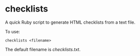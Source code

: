 checklists
==========

A quick Ruby script to generate HTML checklists from a text file.

To use:

    checklists <filename>
    
The default filename is *checklists.txt*.
